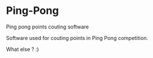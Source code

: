 # Ping-Pong
Ping pong points couting software

Software used for couting points in Ping Pong competition.

What else ? :)

